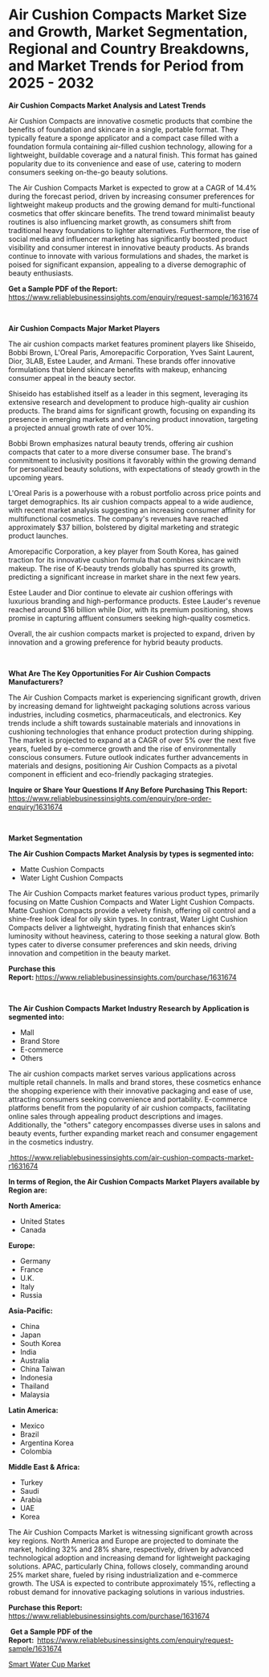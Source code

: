 <p><h1>Air Cushion Compacts Market Size and Growth, Market Segmentation, Regional and Country Breakdowns, and Market Trends for Period from 2025 -  2032</h1></p><p><strong>Air Cushion Compacts Market Analysis and Latest Trends</strong></p>
<p><p>Air Cushion Compacts are innovative cosmetic products that combine the benefits of foundation and skincare in a single, portable format. They typically feature a sponge applicator and a compact case filled with a foundation formula containing air-filled cushion technology, allowing for a lightweight, buildable coverage and a natural finish. This format has gained popularity due to its convenience and ease of use, catering to modern consumers seeking on-the-go beauty solutions.</p><p>The Air Cushion Compacts Market is expected to grow at a CAGR of 14.4% during the forecast period, driven by increasing consumer preferences for lightweight makeup products and the growing demand for multi-functional cosmetics that offer skincare benefits. The trend toward minimalist beauty routines is also influencing market growth, as consumers shift from traditional heavy foundations to lighter alternatives. Furthermore, the rise of social media and influencer marketing has significantly boosted product visibility and consumer interest in innovative beauty products. As brands continue to innovate with various formulations and shades, the market is poised for significant expansion, appealing to a diverse demographic of beauty enthusiasts.</p></p>
<p><strong>Get a Sample PDF of the Report:&nbsp;</strong> <a href="https://www.reliablebusinessinsights.com/enquiry/request-sample/1631674?utm_campaign=2221&utm_medium=2&utm_source=Github&utm_content=ia&utm_term=08022025&utm_id=air-cushion-compacts">https://www.reliablebusinessinsights.com/enquiry/request-sample/1631674</a></p>
<p>&nbsp;</p>
<p><strong>Air Cushion Compacts Major Market Players</strong></p>
<p><p>The air cushion compacts market features prominent players like Shiseido, Bobbi Brown, L'Oreal Paris, Amorepacific Corporation, Yves Saint Laurent, Dior, 3LAB, Estee Lauder, and Armani. These brands offer innovative formulations that blend skincare benefits with makeup, enhancing consumer appeal in the beauty sector.</p><p>Shiseido has established itself as a leader in this segment, leveraging its extensive research and development to produce high-quality air cushion products. The brand aims for significant growth, focusing on expanding its presence in emerging markets and enhancing product innovation, targeting a projected annual growth rate of over 10%.</p><p>Bobbi Brown emphasizes natural beauty trends, offering air cushion compacts that cater to a more diverse consumer base. The brand's commitment to inclusivity positions it favorably within the growing demand for personalized beauty solutions, with expectations of steady growth in the upcoming years.</p><p>L'Oreal Paris is a powerhouse with a robust portfolio across price points and target demographics. Its air cushion compacts appeal to a wide audience, with recent market analysis suggesting an increasing consumer affinity for multifunctional cosmetics. The company's revenues have reached approximately $37 billion, bolstered by digital marketing and strategic product launches.</p><p>Amorepacific Corporation, a key player from South Korea, has gained traction for its innovative cushion formula that combines skincare with makeup. The rise of K-beauty trends globally has spurred its growth, predicting a significant increase in market share in the next few years.</p><p>Estee Lauder and Dior continue to elevate air cushion offerings with luxurious branding and high-performance products. Estee Lauder's revenue reached around $16 billion while Dior, with its premium positioning, shows promise in capturing affluent consumers seeking high-quality cosmetics.</p><p>Overall, the air cushion compacts market is projected to expand, driven by innovation and a growing preference for hybrid beauty products.</p></p>
<p>&nbsp;</p>
<p><strong>What Are The Key Opportunities For Air Cushion Compacts Manufacturers?</strong></p>
<p><p>The Air Cushion Compacts market is experiencing significant growth, driven by increasing demand for lightweight packaging solutions across various industries, including cosmetics, pharmaceuticals, and electronics. Key trends include a shift towards sustainable materials and innovations in cushioning technologies that enhance product protection during shipping. The market is projected to expand at a CAGR of over 5% over the next five years, fueled by e-commerce growth and the rise of environmentally conscious consumers. Future outlook indicates further advancements in materials and designs, positioning Air Cushion Compacts as a pivotal component in efficient and eco-friendly packaging strategies.</p></p>
<p><strong>Inquire or Share Your Questions If Any Before Purchasing This Report:</strong> <a href="https://www.reliablebusinessinsights.com/enquiry/pre-order-enquiry/1631674?utm_campaign=2221&utm_medium=2&utm_source=Github&utm_content=ia&utm_term=08022025&utm_id=air-cushion-compacts">https://www.reliablebusinessinsights.com/enquiry/pre-order-enquiry/1631674</a></p>
<p>&nbsp;</p>
<p><strong>Market Segmentation</strong></p>
<p><strong>The Air Cushion Compacts Market Analysis by types is segmented into:</strong></p>
<p><ul><li>Matte Cushion Compacts</li><li>Water Light Cushion Compacts</li></ul></p>
<p><p>The Air Cushion Compacts market features various product types, primarily focusing on Matte Cushion Compacts and Water Light Cushion Compacts. Matte Cushion Compacts provide a velvety finish, offering oil control and a shine-free look ideal for oily skin types. In contrast, Water Light Cushion Compacts deliver a lightweight, hydrating finish that enhances skin’s luminosity without heaviness, catering to those seeking a natural glow. Both types cater to diverse consumer preferences and skin needs, driving innovation and competition in the beauty market.</p></p>
<p><strong>Purchase this Report:&nbsp;</strong><a href="https://www.reliablebusinessinsights.com/purchase/1631674?utm_campaign=2221&utm_medium=2&utm_source=Github&utm_content=ia&utm_term=08022025&utm_id=air-cushion-compacts">https://www.reliablebusinessinsights.com/purchase/1631674</a></p>
<p>&nbsp;</p>
<p><strong>The Air Cushion Compacts Market Industry Research by Application is segmented into:</strong></p>
<p><ul><li>Mall</li><li>Brand Store</li><li>E-commerce</li><li>Others</li></ul></p>
<p><p>The air cushion compacts market serves various applications across multiple retail channels. In malls and brand stores, these cosmetics enhance the shopping experience with their innovative packaging and ease of use, attracting consumers seeking convenience and portability. E-commerce platforms benefit from the popularity of air cushion compacts, facilitating online sales through appealing product descriptions and images. Additionally, the "others" category encompasses diverse uses in salons and beauty events, further expanding market reach and consumer engagement in the cosmetics industry.</p></p>
<p><a href="https://www.reliablebusinessinsights.com/air-cushion-compacts-market-r1631674?utm_campaign=2221&utm_medium=2&utm_source=Github&utm_content=ia&utm_term=08022025&utm_id=air-cushion-compacts">&nbsp;https://www.reliablebusinessinsights.com/air-cushion-compacts-market-r1631674</a></p>
<p><strong>In terms of Region, the Air Cushion Compacts Market Players available by Region are:</strong></p>
<p>
    <p> <strong> North America: </strong>
        <ul>
            <li>United States</li>
            <li>Canada</li>
        </ul>
        </p> 
    <p> <strong> Europe: </strong>
        <ul>
            <li>Germany</li>
            <li>France</li>
            <li>U.K.</li>
            <li>Italy</li>
            <li>Russia</li>
        </ul>
        </p> 
    <p> <strong> Asia-Pacific: </strong>
        <ul>
            <li>China</li>
            <li>Japan</li>
            <li>South Korea</li>
            <li>India</li>
            <li>Australia</li>
            <li>China Taiwan</li>
            <li>Indonesia</li>
            <li>Thailand</li>
            <li>Malaysia</li>
        </ul>
        </p> 
    <p> <strong> Latin America: </strong>
        <ul>
            <li>Mexico</li>
            <li>Brazil</li>
            <li>Argentina Korea</li>
            <li>Colombia</li>
        </ul>
        </p> 
    <p> <strong> Middle East & Africa: </strong>
        <ul>
            <li>Turkey</li>
            <li>Saudi</li>
            <li>Arabia</li>
            <li>UAE</li>
            <li>Korea</li>
        </ul>
    </p>
    </p>
<p><p>The Air Cushion Compacts Market is witnessing significant growth across key regions. North America and Europe are projected to dominate the market, holding 32% and 28% share, respectively, driven by advanced technological adoption and increasing demand for lightweight packaging solutions. APAC, particularly China, follows closely, commanding around 25% market share, fueled by rising industrialization and e-commerce growth. The USA is expected to contribute approximately 15%, reflecting a robust demand for innovative packaging solutions in various industries.</p></p>
<p><strong>Purchase this Report: </strong><a href="https://www.reliablebusinessinsights.com/purchase/1631674?utm_campaign=2221&utm_medium=2&utm_source=Github&utm_content=ia&utm_term=08022025&utm_id=air-cushion-compacts">https://www.reliablebusinessinsights.com/purchase/1631674</a></p>
<p>&nbsp;<strong>Get a Sample PDF of the Report:&nbsp;&nbsp;</strong><a href="https://www.reliablebusinessinsights.com/enquiry/request-sample/1631674?utm_campaign=2221&utm_medium=2&utm_source=Github&utm_content=ia&utm_term=08022025&utm_id=air-cushion-compacts">https://www.reliablebusinessinsights.com/enquiry/request-sample/1631674</a></p>
<p><strong></strong></p>
<p><p><a href="https://github.com/klindsey95/Market-Research-Report-List-1/blob/main/smart-water-cup-market.md?utm_campaign=2221&utm_medium=2&utm_source=Github&utm_content=ia&utm_term=08022025&utm_id=air-cushion-compacts">Smart Water Cup Market</a></p></p>